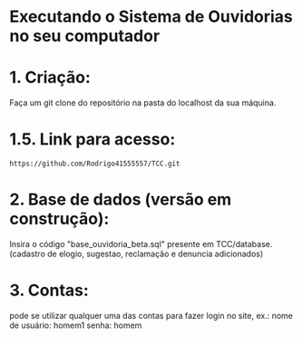 # Executando o Sistema de Ouvidorias no seu computador

# 1. Criação: 
  Faça um git clone do repositório na pasta do localhost da sua máquina.
#     1.5. Link para acesso:
    https://github.com/Rodrigo41555557/TCC.git
# 2. Base de dados (versão em construção): 
  Insira o código "base_ouvidoria_beta.sql" presente em TCC/database. 
  (cadastro de elogio, sugestao, reclamação e denuncia adicionados)
# 3. Contas:
  pode se utilizar qualquer uma das contas para fazer login no site, ex.: nome de usuário: homem1 senha: homem
